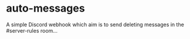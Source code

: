 # auto-messages

A simple Discord webhook which aim is to send deleting messages in the #server-rules room...
